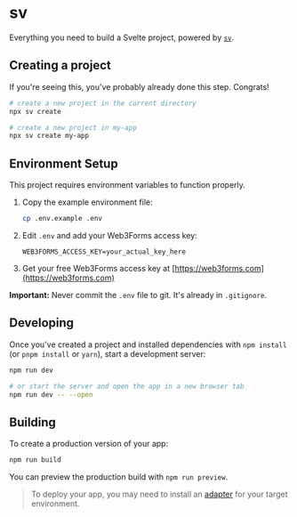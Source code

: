 # sv

Everything you need to build a Svelte project, powered by [`sv`](https://github.com/sveltejs/cli).

## Creating a project

If you're seeing this, you've probably already done this step. Congrats!

```sh
# create a new project in the current directory
npx sv create

# create a new project in my-app
npx sv create my-app
```

## Environment Setup

This project requires environment variables to function properly.

1. Copy the example environment file:

   ```sh
   cp .env.example .env
   ```

2. Edit `.env` and add your Web3Forms access key:

   ```env
   WEB3FORMS_ACCESS_KEY=your_actual_key_here
   ```

3. Get your free Web3Forms access key at [https://web3forms.com](https://web3forms.com)

**Important:** Never commit the `.env` file to git. It's already in `.gitignore`.

## Developing

Once you've created a project and installed dependencies with `npm install` (or `pnpm install` or `yarn`), start a development server:

```sh
npm run dev

# or start the server and open the app in a new browser tab
npm run dev -- --open
```

## Building

To create a production version of your app:

```sh
npm run build
```

You can preview the production build with `npm run preview`.

> To deploy your app, you may need to install an [adapter](https://svelte.dev/docs/kit/adapters) for your target environment.
